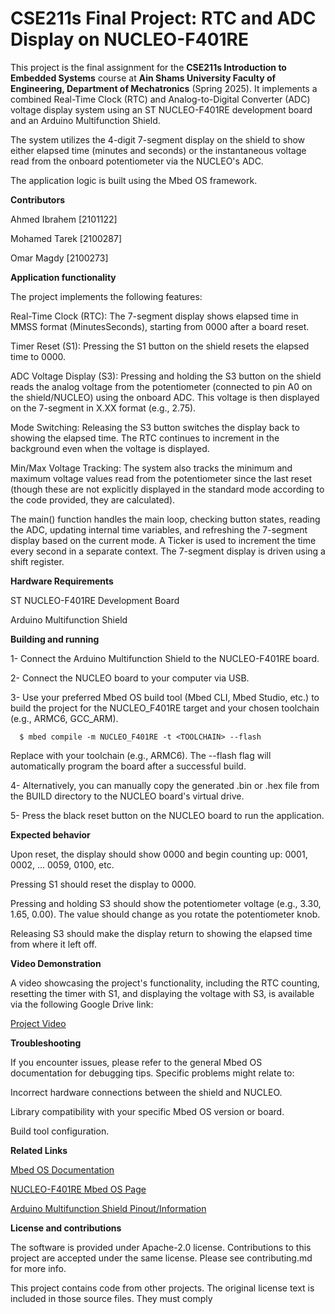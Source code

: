 # CSE211s Final Project: RTC and ADC Display on NUCLEO-F401RE

This project is the final assignment for the **CSE211s Introduction to Embedded Systems** course at **Ain Shams University Faculty of Engineering, Department of Mechatronics** (Spring 2025). It implements a combined Real-Time Clock (RTC) and Analog-to-Digital Converter (ADC) voltage display system using an ST NUCLEO-F401RE development board and an Arduino Multifunction Shield.

The system utilizes the 4-digit 7-segment display on the shield to show either elapsed time (minutes and seconds) or the instantaneous voltage read from the onboard potentiometer via the NUCLEO's ADC.

The application logic is built using the Mbed OS framework.

**Contributors**

Ahmed Ibrahem [2101122]

Mohamed Tarek [2100287]

Omar Magdy [2100273]

**Application functionality**

The project implements the following features:

Real-Time Clock (RTC): The 7-segment display shows elapsed time in MMSS format (MinutesSeconds), starting from 0000 after a board reset.

Timer Reset (S1): Pressing the S1 button on the shield resets the elapsed time to 0000.

ADC Voltage Display (S3): Pressing and holding the S3 button on the shield reads the analog voltage from the potentiometer (connected to pin A0 on the shield/NUCLEO) using the onboard ADC. This voltage is then displayed on the 7-segment in X.XX format (e.g., 2.75).

Mode Switching: Releasing the S3 button switches the display back to showing the elapsed time. The RTC continues to increment in the background even when the voltage is displayed.

Min/Max Voltage Tracking: The system also tracks the minimum and maximum voltage values read from the potentiometer since the last reset (though these are not explicitly displayed in the standard mode according to the code provided, they are calculated).

The main() function handles the main loop, checking button states, reading the ADC, updating internal time variables, and refreshing the 7-segment display based on the current mode. A Ticker is used to increment the time every second in a separate context. The 7-segment display is driven using a shift register.

**Hardware Requirements**

ST NUCLEO-F401RE Development Board

Arduino Multifunction Shield

**Building and running**

1- Connect the Arduino Multifunction Shield to the NUCLEO-F401RE board.

2- Connect the NUCLEO board to your computer via USB.

3- Use your preferred Mbed OS build tool (Mbed CLI, Mbed Studio, etc.) to build the project for the NUCLEO_F401RE target and your chosen toolchain (e.g., ARMC6, GCC_ARM).

```
  $ mbed compile -m NUCLEO_F401RE -t <TOOLCHAIN> --flash
```

Replace <TOOLCHAIN> with your toolchain (e.g., ARMC6). The --flash flag will automatically program the board after a successful build.

4- Alternatively, you can manually copy the generated .bin or .hex file from the BUILD directory to the NUCLEO board's virtual drive.

5- Press the black reset button on the NUCLEO board to run the application.

**Expected behavior**

Upon reset, the display should show 0000 and begin counting up: 0001, 0002, ... 0059, 0100, etc.

Pressing S1 should reset the display to 0000.

Pressing and holding S3 should show the potentiometer voltage (e.g., 3.30, 1.65, 0.00). The value should change as you rotate the potentiometer knob.

Releasing S3 should make the display return to showing the elapsed time from where it left off.

**Video Demonstration**

A video showcasing the project's functionality, including the RTC counting, resetting the timer with S1, and displaying the voltage with S3, is available via the following Google Drive link:

[Project Video](https://drive.google.com/file/d/1OPm_c9VCSLpj6Hjp9WXttaztiF4Snf8j/view?usp=sharing)

**Troubleshooting**

If you encounter issues, please refer to the general Mbed OS documentation for debugging tips. Specific problems might relate to:

Incorrect hardware connections between the shield and NUCLEO.

Library compatibility with your specific Mbed OS version or board.

Build tool configuration.

**Related Links**

[Mbed OS Documentation](https://os.mbed.com/docs/)

[NUCLEO-F401RE Mbed OS Page](https://os.mbed.com/platforms/ST_NUCLEO_F401RE/)

[Arduino Multifunction Shield Pinout/Information](https://static1.squarespace.com/static/584d41b3f5e2310b396cd953/t/5b1880dd0e2e721b4208ceb2/1528332514748/PinoutComparison1.pdf)

**License and contributions**

The software is provided under Apache-2.0 license. Contributions to this project are accepted under the same license. Please see contributing.md for more info.

This project contains code from other projects. The original license text is included in those source files. They must comply

